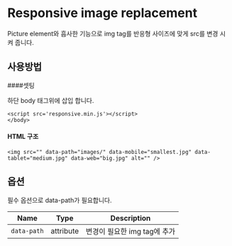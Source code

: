 Responsive image replacement
============================

Picture element와 흡사한 기능으로 img tag를 반응형 사이즈에 맞게 src를 변경 시켜 줍니다.


사용방법
-----

####셋팅

하단 body 태그위에 삽입 합니다.

	<script src='responsive.min.js'></script>
	</body>
</html>


#### HTML 구조

	<img src="" data-path="images/" data-mobile="smallest.jpg" data-tablet="medium.jpg" data-web="big.jpg" alt="" />





옵션
-------

필수 옵션으로 data-path가 필요합니다.

| Name            | Type      | Description
| --------------- | --------- | ---------------------------------------------------- |
| `data-path` | attribute | 변경이 필요한 img tag에 추가 |
